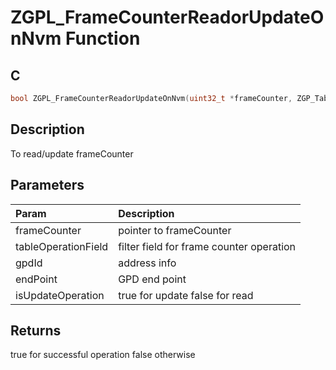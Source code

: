 # ZGPL_FrameCounterReadorUpdateOnNvm Function

## C

```c
bool ZGPL_FrameCounterReadorUpdateOnNvm(uint32_t *frameCounter, ZGP_TableOperationField_t  tableOperationField , ZGP_GpdId_t *gpdId, uint8_t endPoint, \
```

## Description

 To read/update frameCounter

## Parameters

| Param | Description |
|:----- |:----------- |
| frameCounter | pointer to frameCounter |
| tableOperationField | filter field for frame counter operation |
| gpdId | address info |
| endPoint | GPD end point |
| isUpdateOperation | true for update false for read  

## Returns

   true for successful operation false otherwise 

